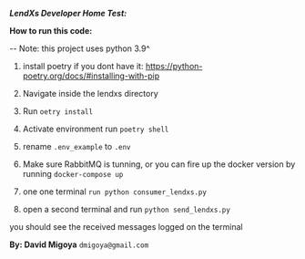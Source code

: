 ***LendXs Developer Home Test:***

**How to run this code:**

-- Note: this project uses python 3.9^
1. install poetry if you dont have it: https://python-poetry.org/docs/#installing-with-pip
2. Navigate inside the  lendxs directory
3. Run ```oetry install```
4. Activate environment run ```poetry shell```
5. rename ```.env_example```  to ```.env```
6. Make sure  RabbitMQ is tunning, or you can fire up the docker version  by running ```docker-compose up```

7. one one terminal  ```run python consumer_lendxs.py```

8. open  a second terminal and  run ```python send_lendxs.py```

you should see the  received messages logged on the terminal

**By: David Migoya** 
```dmigoya@gmail.com```

